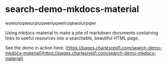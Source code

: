 # search-demo-mkdocs-material

woeiuroqweurpiuqweriuqweiruqewoiurpqwr

Using mkdocs-material to make a pile of markdown documents containing links
to useful resources into a searchable, beautiful HTML page.

See the demo in action here: [https://pages.charlesreid1.com/search-demo-mkdocs-material](https://pages.charlesreid1.com/search-demo-mkdocs-material)
